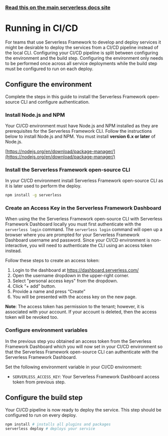 <!--
title: Serverless Dashboard - Pipelines
menuText: Pipelines
layout: Doc
-->

<!-- DOCS-SITE-LINK:START automatically generated  -->

### [Read this on the main serverless docs site](https://www.serverless.com/framework/docs/dashboard/pipelines/)

<!-- DOCS-SITE-LINK:END -->

# Running in CI/CD

For teams that use Serverless Framework to develop and deploy services it might be desirable to deploy the services from a CI/CD pipeline instead of the local CLI. Configuring your CI/CD pipeline is split between configuring the environment and the build step. Configuring the environment only needs to be performed once across all service deployments while the build step must be configured to run on each deploy.

## Configure the environment

Complete the steps in this guide to install the Serverless Framework open-source CLI and configure authentication.

### Install Node.js and NPM

Your CI/CD environment must have Node.js and NPM installed as they are prerequisites for the Serverless Framework CLI. Follow the instructions below to install Node.js and NPM. You must install **version 6.x or later** of Node.js.

[https://nodejs.org/en/download/package-manager/](https://nodejs.org/en/download/package-manager/)

### Install the Serverless Framework open-source CLI

In your CI/CD environment install Serverless Framework open-source CLI as it is later used to perform the deploy.

```sh
npm install -g serverless
```

### Create an Access Key in the Serverless Framework Dashboard

When using the the Serverless Framework open-source CLI with Serverless Framework Dashboard locally you must first authenticate with the `serverless login` command. The `serverless login` command will open up a browser where you are prompted for your Serverless Framework Dashboard username and password. Since your CI/CD environment is non-interactive, you will need to authenticate the CLI using an access token instead.

Follow these steps to create an access token:

1. Login to the dashboard at https://dashboard.serverless.com/
2. Open the username dropdown in the upper-right corner.
3. Select "personal access keys" from the dropdown.
3. Click “+ add” button.
4. Provide a name and press “Create”
5. You will be presented with the access key on the new page. 

**Note**: The access token has permission to the tenant; however, it is associated with your account. If your account is deleted, then the access token will be revoked too.

### Configure environment variables

In the previous step you obtained an access token from the Serverless Framework Dashboard which you will now set in your CI/CD environment so that the Serverless Framework open-source CLI can authenticate with the Serverless Framework Dashboard.

Set the following environment variable in your CI/CD environment:

- `SERVERLESS_ACCESS_KEY`: Your Serverless Framework Dashboard access token from previous step.

## Configure the build step

Your CI/CD pipeline is now ready to deploy the service. This step should be configured to run on every deploy.

```sh
npm install # installs all plugins and packages
serverless deploy # deploys your service
```

